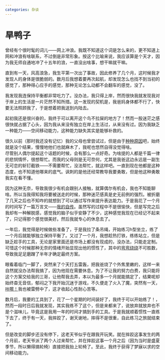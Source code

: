 ```yaml
---
categories: 杂谈
---
```


# 旱鸭子

曾经有个很时髦的词儿——网上冲浪。我既不知道这个词是怎么来的，更不知道上网和冲浪有啥联系，不过倒是非常形象。按这个比喻来说，我应该算是个天才，因为我无师自通地冲了十五年的浪，一直没出啥事，想干嘛就干嘛。

直到有一天，风高浪急，我生平第一次出了事故，因此修养了几个月，这时候我才发现人的身体是很脆弱的。数月后我想着要再次起航，却发现怎么也找不到当初的感觉了，那种得心应手的感觉，那种无论怎么动都不会翻车的感觉，没了。

我发现我连保持平衡都非常吃力了。没办法，我只得上岸，然而很快我就发现我对于岸上的生活是一片茫然不知所措。这一发现的契机是，我爸妈身体都不行了，快要无法照顾我了，于是想着把我送到内陆去。

起初我还是很兴奋的，我终于可以离开这个鸟不拉屎的地方了！然而一股迷茫之感很快就占据了心头，因为我从来没有独立在岸上生活过，从来没有过。因为我缺乏一种能力——空间移动能力，这种能力缺失其实是能够补救的。

很久以前（那时我还没有记忆）我的父母也曾尝试过，但是由于[种种原因](/about/life/2024-10-18-破镜重圆.md)吧，始终就是没个结果，慢慢地他们也就麻木了，我呢也悠然自得没觉得啥。  
尽管别人偶尔提起这个话题的时候，会有那么一点好奇。为啥提的人都是千篇一律的悲悯情怀，很想帮忙。而我的父母则是无可奈何，尤其是我爸这边永远是一副生无可恋的斩钉截铁——不需要帮忙，没法帮忙，就这样吧。一直到现在他都是这种态度，也不知道他哪来的底气。讽刺的是他还经常教导我要勇敢，但是他这种勇敢我实在看不懂。

因为这种无奈，导致我很少有机会跟别人接触，就算偶尔有机会，我也不知能聊啥。所以当我得知我将要被送走的时候，那种迷茫感真是史无前例的强烈。被折磨了几天之后也不知咋的就想到了可以通过写作来提升表达能力。于是我花了一个月的时间写了一篇万言文——[我的自传](/about/life/2021-07-07-autobiography.md)。虽然写的过程中不是很愉快，但是写完之后我却有一种解脱感，感觉我的脑子似乎安静了不少，这种感觉我现在已经记不起来了，只记得那个感觉很美好。然后我就专心的休息去了。

一年后，我觉得是时候做些准备了，于是我拉了条吊绳，开始练习h型坐立，练了一个月后就能够独立保持平衡了。又过了一个月，我想趁热打铁，练练站立，但是缺乏趁手的工具，无论是家里面还是市场上都没有现成的，没办法，只能走定制。可惜这个时候那种无奈的情绪开始显现出他的惯性了，其中的[弯弯绕绕](/about/life/2023-06-01-心已死的家庭.md)不可胜数，导致我足足磨蹭了半年才确定最终方案。

眼看着临门一脚了，突然来了个天打五雷轰，把我爸烧了个外焦里嫩的，这样一来自然就没办法帮我搞了，因为他现在需要休息。为了不让我的努力白费，我只能将这个方案交给我的三哥，让他帮我去弄，本以为最多一个月就能搞定了，结果呢却始终杳无音信，郁闷之下我开始沉迷于游戏，不久便走了火入了魔，突然有一天，[咔嚓！](/about/life/2023-07-17-百无聊赖的生活.md)我也被雷劈中了，这才收起心性耐心苦等。

数月后，我要的工具到了，花了一个星期的时间装好了，我终于可以开始练了！，然而一段时日后我就发现，其实我练不了这个，但是来都来了，说放弃就放弃也不是个滋味儿，毕竟这是我用一年的时间才搞到手的工具。于是我就顺着惯性一直练下去了，终于有一天，我摔跤了，谢天谢地，摔得不是很重，自此练习之旅就结束了。

但是改变的脚步还没有停下，这老天爷似乎在跟我开玩笑。就在摔跤这事发生的两个月前，老天爷派了两个人过来帮忙，并在摔跤这事一个月之后（因为当时是盛夏季节，所以懒得搞轮椅）直接把我抬上轮椅了。至此，我终于获得了梦寐以求的空间移动能力。
